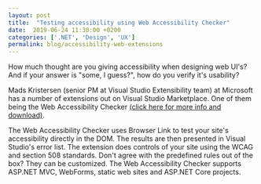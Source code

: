 ```yaml
---
layout: post
title:  "Testing accessibility using Web Accessibility Checker"
date:  2019-06-24 11:30:00 +0200
categories: ['.NET', 'Design', 'UX']
permalink: blog/accessibility-web-extensions
---
```

How much thought are you giving accessibility when designing web UI's? And if your answer is "some, I guess?",
how do you verify it's usability?

Mads Kristersen (senior PM at Visual Studio Extensibility team) at Microsoft has a number of extensions
out on Visual Studio Marketplace. One of them being the Web Accessibility Checker [(click here for more info and download)][wac].

The Web Accessibility Checker uses Browser Link to test your site's accessibility directly in the DOM. The results
are then presented in Visual Studio's error list. The extension does controls of your site using the WCAG and section
508 standards. Don't agree with the predefined rules out of the box? They can be customized. The Web Accessibility Checker
supports ASP.NET MVC, WebForms, static web sites and ASP.NET Core projects.



[wac]: https://marketplace.visualstudio.com/items?itemName=MadsKristensen.WebAccessibilityChecker